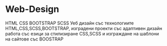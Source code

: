 # Web-Design
HTML CSS BOOTSTRAP SCSS
Уеб дизайн със технологиите HTML,CSS,SCSS,BOOTSTRAP, изградени проекти със адаптивен дизайн работа със езици за стилизиране CSS,SCSS и изграждане на шаблони на сайтове със BOOSTRAP
